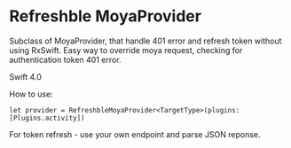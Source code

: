 # Refreshble MoyaProvider
Subclass of MoyaProvider, that handle 401 error and refresh token without using RxSwift. Easy way to override moya request, checking for authentication token 401 error.

Swift 4.0

How to use:
```
let provider = RefreshbleMoyaProvider<TargetType>(plugins: [Plugins.activity])
```
For token refresh - use your own endpoint and parse JSON reponse.

